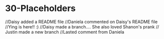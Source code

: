 # 30-Placeholders
//Daisy added a README file
//Daniela commented on Daisy's README file
//Ying is here!! :)
//Daisy made a branch.... She also loved Shanon's prank
// Justin made a new branch
//Lasted comment from Daniela
